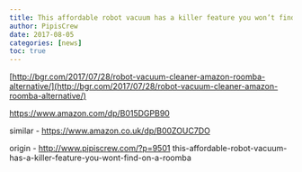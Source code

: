 ```yaml
---
title: This affordable robot vacuum has a killer feature you won’t find on a Roomba
author: PipisCrew
date: 2017-08-05
categories: [news]
toc: true
---
```


[http://bgr.com/2017/07/28/robot-vacuum-cleaner-amazon-roomba-alternative/](http://bgr.com/2017/07/28/robot-vacuum-cleaner-amazon-roomba-alternative/)

https://www.amazon.com/dp/B015DGPB90

similar - https://www.amazon.co.uk/dp/B00ZOUC7DO

origin - http://www.pipiscrew.com/?p=9501 this-affordable-robot-vacuum-has-a-killer-feature-you-wont-find-on-a-roomba